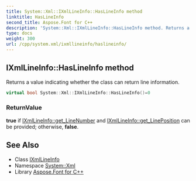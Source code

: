 ```yaml
---
title: System::Xml::IXmlLineInfo::HasLineInfo method
linktitle: HasLineInfo
second_title: Aspose.Font for C++
description: 'System::Xml::IXmlLineInfo::HasLineInfo method. Returns a value indicating whether the class can return line information in C++.'
type: docs
weight: 300
url: /cpp/system.xml/ixmllineinfo/haslineinfo/
---
```

## IXmlLineInfo::HasLineInfo method


Returns a value indicating whether the class can return line information.

```cpp
virtual bool System::Xml::IXmlLineInfo::HasLineInfo()=0
```


### ReturnValue

**true** if [IXmlLineInfo::get_LineNumber](../get_linenumber/) and [IXmlLineInfo::get_LinePosition](../get_lineposition/) can be provided; otherwise, **false**.

## See Also

* Class [IXmlLineInfo](../)
* Namespace [System::Xml](../../)
* Library [Aspose.Font for C++](../../../)
